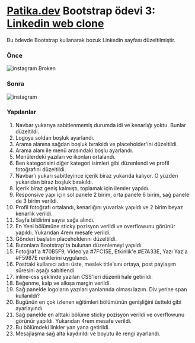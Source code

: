 # [Patika.dev](https://app.patika.dev) Bootstrap ödevi 3: [Linkedin web clone](https://omer-genc.github.io/linkedin-web-clone/)

Bu ödevde Bootstrap kullanarak bozuk Linkedin sayfası düzeltilmiştir.

### Önce
![instagram Broken](img/garibanlinkedin.gif)

### Sonra
![instagram](img/linkedin.gif)

### Yapılanlar
1. Navbar yukarıya sabitlenmemiş durumda idi ve kenarlığı yoktu. Bunlar düzeltildi.
2. Logoya soldan boşluk ayarlandı.
3. Arama alanına sağdan boşluk bırakıldı ve placeholder'ini düzeltildi.
4. Arama alanı ile menü arasındaki boşlu ayarlandı.
5. Menülerdeki yazıları ve ikonları ortalandı.
6. Ben kategorisini diğer kategori isimleri gibi düzenlendi ve profil fotoğrafını düzeltildi.
7. Navbar'ı yukarı sabitleyince içerik biraz yukarıda kalıyor. O yüzden yukarıdan biraz boşluk bırakıldı.
8. İçerik biraz geniş kalmıştı, toplamak için ilemler yapıldı.
9. Responsive yapı için sol panele 2 birim, orta panele 6 birim, sağ panele de 3 birim verildi.
10. Profil fotoğrafı ortalandı, kenarlığını yuvarlak yapıldı ve 2 birim beyaz kenarlık verildi.
11. Sayfa bildirimi sayısı sağa alındı.
12. En Yeni bölümüne sticky pozisyon verildi ve overflowunu görünür yapıldı. Yukarıdan 4rem mesafe verildi.
13. Gönderi başlatın placeholderını düzeltildi.
14. Butonlara Bootstrap'ta bulunan düzenlemeyi yapıldı.
15. Fotoğraf'a #70B5F9, Video'ya #7FC15E, Etkinlik'e #E7A33E, Yazı Yaz'a #F5987E renklerini uygulandı.
16. Posttaki kullanıcı adını üste, meslek title'sını ortaya, post paylaşım süresini aşağı sabitlendi.
17. inline-css şeklinde yazılan CSS'leri düzenli hale getirildi.
18. Beğenme, kalp ve alkışa margin verildi.
19. Sağ panelde logoların yazıları yanlarında olması lazım. Div yerine span kullanıldı?
20. Bugünün en çok izlenen eğitimleri bölümünün genişliğini üstteki gibi ayarlayındı.
21. Sağ panelde en alttaki bölüme sticky pozisyon verildi ve overflowunu görünür yapıldı. Yukarıdan 4rem mesafe verildi.
22. Bu bölümdeki linkler yan yana getirildi.
23. Mesajlaşma sağ alta kaydırıldı ve boyutu ile rengi ayarlandı.